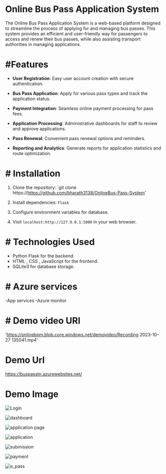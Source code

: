 # Online Bus Pass Application System

The Online Bus Pass Application System is a web-based platform designed to streamline the process of applying for and managing bus passes. This system provides an efficient and user-friendly way for passengers to access and renew their bus passes, while also assisting transport authorities in managing applications.

# #Features

- **User Registration**: Easy user account creation with secure authentication.

- **Bus Pass Application**: Apply for various pass types and track the application status.

- **Payment Integration**: Seamless online payment processing for pass fees.

- **Application Processing**: Administrative dashboards for staff to review and approve applications.

- **Pass Renewal**: Convenient pass renewal options and reminders.
  
- **Reporting and Analytics**: Generate reports for application statistics and route optimization.

# # Installation

1. Clone the repository: `git clone https://https://github.com/bharath3138/OnlineBus-Pass-System'

2. Install dependencies: `Flask`

3. Configure environment variables for database.

4. Visit `localhost:http://127.0.0.1:5000` in your web browser.

# # Technologies Used

- Python Flask for the backend.
- HTML , CSS , JavaScript for the frontend.
- SQLite3 for database storage.


# # Azure services
-App services
-Azure monitor



# # Demo video URl
'https://onlinebpm.blob.core.windows.net/demovideo/Recording 2023-10-27 135041.mp4'
 
# Demo Url
https://buspasstn.azurewebsites.net/

# Demo Image


![Login](https://github.com/bharath3138/OnlineBus-Pass-System/assets/113931834/2f57be1e-4606-4c22-a9fc-bcd4d7903769)

![dashboard](https://github.com/bharath3138/OnlineBus-Pass-System/assets/113931834/70ef84f8-e9a2-4fb2-896a-f497f746d0aa)

![application page](https://github.com/bharath3138/OnlineBus-Pass-System/assets/113931834/1f93aa37-463d-4135-9c60-f75836dd0642)

![application](https://github.com/bharath3138/OnlineBus-Pass-System/assets/113931834/da87a29a-ed79-4d0c-89a0-08cb3b6d8dff)

![submission](https://github.com/bharath3138/OnlineBus-Pass-System/assets/113931834/f862edb9-923f-470b-a2af-a88e2ae0319d)

![payment](https://github.com/bharath3138/OnlineBus-Pass-System/assets/113931834/66e40d22-aca0-4ddb-baa6-da781965d3c5)

![e_pass](https://github.com/bharath3138/OnlineBus-Pass-System/assets/113931834/0e90b9bc-5229-43cd-bf4c-bf305c087801)
